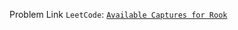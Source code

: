 Problem Link ```LeetCode```: [```Available Captures for Rook```](https://leetcode.com/problems/available-captures-for-rook/)
